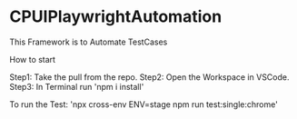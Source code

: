 # CPUIPlaywrightAutomation

This Framework is to Automate TestCases 

How to start

Step1: Take the pull from the repo.
Step2: Open the Workspace in VSCode.
Step3: In Terminal run 'npm i install'


To run the Test: 'npx cross-env ENV=stage npm run test:single:chrome'